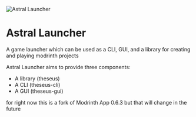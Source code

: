 ![Astral Launcher](https://github.com/user-attachments/assets/85c1a208-c33f-4a34-ba7d-cba88f540a8b)
# Astral Launcher

A game launcher which can be used as a CLI, GUI, and a library for creating and playing modrinth projects

Astral Launcher aims to provide three components:
- A library (theseus)
- A CLI (theseus-cli)
- A GUI (theseus-gui)

for right now this is a fork of Modrinth App 0.6.3 but that will change in the future
